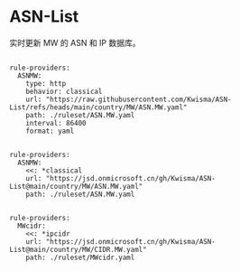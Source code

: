 
# ASN-List

实时更新 MW 的 ASN 和 IP 数据库。

<pre><code class="language-javascript">
rule-providers:
  ASNMW:
    type: http
    behavior: classical
    url: "https://raw.githubusercontent.com/Kwisma/ASN-List/refs/heads/main/country/MW/ASN.MW.yaml"
    path: ./ruleset/ASN.MW.yaml
    interval: 86400
    format: yaml
</code></pre>

<pre><code class="language-javascript">
rule-providers:
  ASNMW:
    <<: *classical
    url: "https://jsd.onmicrosoft.cn/gh/Kwisma/ASN-List@main/country/MW/ASN.MW.yaml"
    path: ./ruleset/ASN.MW.yaml
</code></pre>

<pre><code class="language-javascript">
rule-providers:
  MWcidr:
    <<: *ipcidr
    url: "https://jsd.onmicrosoft.cn/gh/Kwisma/ASN-List@main/country/MW/CIDR.MW.yaml"
    path: ./ruleset/MWcidr.yaml
</code></pre>